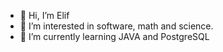 - 👋 Hi, I’m Elif
- 👀 I’m interested in software, math and science.
- 🌱 I’m currently learning JAVA and PostgreSQL




<!---
elifcelik-eva/elifcelik-eva is a ✨ special ✨ repository because its `README.md` (this file) appears on your GitHub profile.
You can click the Preview link to take a look at your changes.
--->
